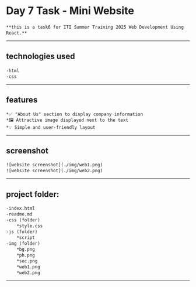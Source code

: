 # Day 7 Task - Mini Website
    **this is a task6 for ITI Summer Training 2025 Web Development Using React.**

-----------------------------------

## technologies used
    -html
    -css

----------------------------------

## features
    *✅ "About Us" section to display company information
    *🖼 Attractive image displayed next to the text
    *💡 Simple and user-friendly layout

----------------------------------

## screenshot
    ![website screenshot](./img/web1.png)
    ![website screenshot](./img/web2.png)

---------------------------------

## project folder:
    -index.html
    -readme.md
    -css (folder)
        *style.css
    -js (folder)
        *script
    -img (folder)
        *bg.png
        *ph.png
        *sec.png
        *web1.png
        *web2.png

-------------------------------

